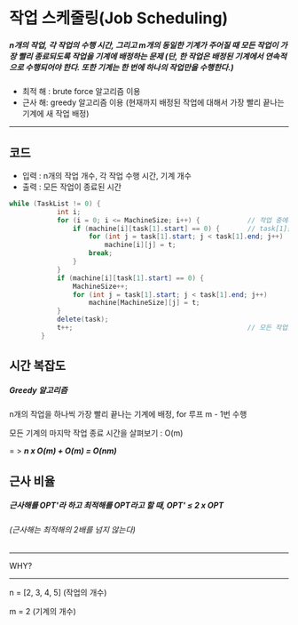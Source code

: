 # 작업 스케줄링(Job Scheduling)

##### n개의 작업, 각 작업의 수행 시간, 그리고 m개의 동일한 기계가 주어질 때 모든 작업이 가장 빨리 종료되도록 작업을 기계에 배정하는 문제 (단, 한 작업은 배정된 기계에서 연속적으로 수행되어야 한다. 또한 기계는 한 번에 하나의 작업만을 수행한다.)

- 최적 해 : brute force 알고리즘 이용
- 근사 해: greedy 알고리즘 이용 (현재까지 배정된 작업에 대해서 가장 빨리 끝나는 기계에 새 작업 배정)

------

## 코드

- 입력 : n개의 작업 개수, 각 작업 수행 시간, 기계 개수
- 출력 : 모든 작업이 종료된 시간

```java
while (TaskList != 0) {
            int i;
            for (i = 0; i <= MachineSize; i++) {			// 작업 중에서 가장 이른 시작시간 task[1]을 가져온다
                if (machine[i][task[1].start] == 0) {		// task[1]을 수행할 기계가 있으면 그 기계에 task[1]을 배정
                    for (int j = task[1].start; j < task[1].end; j++)
                        machine[i][j] = t;
                    break;
                }
            }
            if (machine[i][task[1].start] == 0) {			
                MachineSize++;
                for (int j = task[1].start; j < task[1].end; j++)
                    machine[MachineSize][j] = t;
            }
            delete(task);
            t++;											// 모든 작업들이 기계에 배정 될 때까지 반복
        }
```



## 시간 복잡도

##### Greedy 알고리즘

n개의 작업을 하나씩 가장 빨리 끝나는 기계에 배정, for 루프 m - 1번 수행

모든 기계의 마지막 작업 종료 시간을 살펴보기 : O(m)

= > ***n x O(m) + O(m) = O(nm)***



## 근사 비율

##### 근사해를 OPT'라 하고 최적해를 OPT라고 할 때,  OPT' ≤ 2 x OPT

###### (근사해는 최적해의 2배를 넘지 않는다)

------

WHY?









------

n = [2, 3, 4, 5] (작업의 개수)

m = 2 (기계의 개수)



